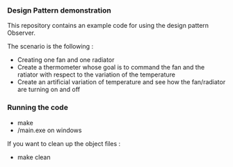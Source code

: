### Design Pattern demonstration

This repository contains an example code for using the design pattern Observer.

The scenario is the following :
- Creating one fan and one radiator
- Create a thermometer whose goal is to command the fan and the ratiator with respect to the variation of the temperature
- Create an artificial variation of temperature and see how the fan/radiator are turning on and off

### Running the code

- make
- /main.exe on windows

If you want to clean up the object files :
- make clean